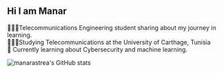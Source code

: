 
## Hi I am Manar 
👩🏻‍💻Telecommunications Engineering student sharing about my journey in learning. </br>
👩🏻‍🎓Studying Telecommunications at the University of Carthage, Tunisia </br>
🌷 Currently learning about Cybersecurity and machine learning. </br>

![manarastrea's GitHub stats](https://github-readme-stats.vercel.app/api?username=manarastrea&show_icons=true&theme=synthwave)
